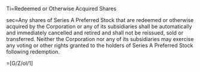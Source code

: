 Ti=Redeemed or Otherwise Acquired Shares

sec=Any shares of Series A Preferred Stock that are redeemed or otherwise acquired by the Corporation or any of its subsidiaries shall be automatically and immediately cancelled and retired and shall not be reissued, sold or transferred.  Neither the Corporation nor any of its subsidiaries may exercise any voting or other rights granted to the holders of Series A Preferred Stock following redemption.

=[G/Z/ol/1]
